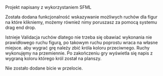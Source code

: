 Projekt napisany z wykorzystaniem SFML

Została dodana funkcjonalność wskazywanie możliwych ruchów dla figur na które klikniemy, 
możemy również nimy poruszasz za pomocą systemu drag end drop.

Istnieje Validacja ruchów dlatego nie trzeba się obawiać wykonania nie prawidłowego ruchu figurą, po takowym ruchu poprostu wraca na własne miejsce.
aby wygrać grę należy zbić króla koloru przeciwnego. Ruchy wykonujęmy na przemiennie. Po zakończeniu gry wyświetla się napis z wygraną koloru którego król został na planszy.

Nie zostało dodane bicie w przelocie. 
